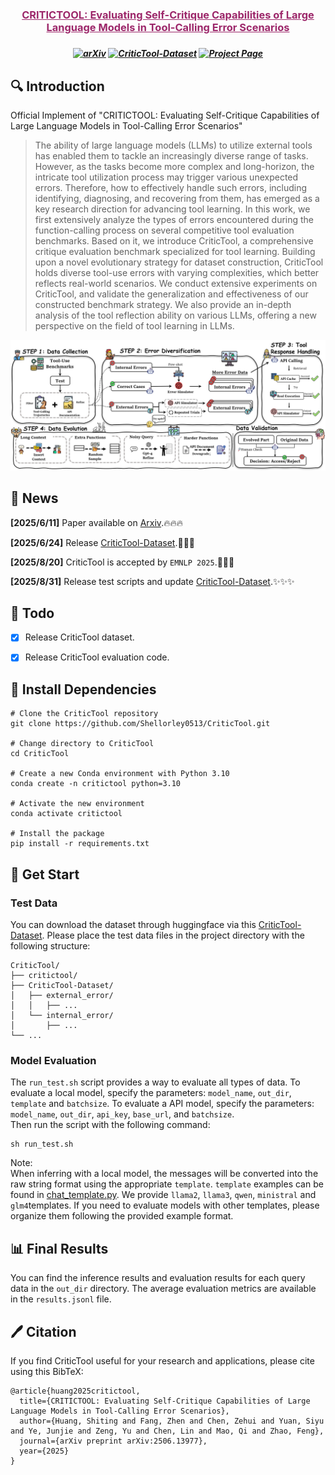 <h3 align="center"><a href="" style="color:#9C276A">
CRITICTOOL: Evaluating Self-Critique Capabilities of Large Language Models in Tool-Calling Error Scenarios</a></h3>
<h5 align="center"> 

<h5 align="center">

[![arXiv](https://img.shields.io/badge/Arxiv-2506.13977-AD1C18.svg?logo=arXiv)](https://arxiv.org/abs/2506.13977) 
[![CriticTool-Dataset](https://img.shields.io/badge/🤗HuggingFace-%20CriticTool-blue.svg)](https://huggingface.co/datasets/chocckaka/CriticTool-Dataset)
[![Project Page](https://img.shields.io/badge/ProjectPage-Website-green.svg?logo=github)](https://shellorley0513.github.io/CriticTool/)

## 🔍 Introduction

Official Implement of "CRITICTOOL: Evaluating Self-Critique Capabilities of Large Language Models in Tool-Calling Error Scenarios"

> The ability of large language models (LLMs) to utilize external tools has enabled them to tackle an increasingly diverse range of tasks. However, as the tasks become more complex and long-horizon, the intricate tool utilization process may trigger various unexpected errors. Therefore, how to effectively handle such errors, including identifying, diagnosing, and recovering from them, has emerged as a key research direction for advancing tool learning. In this work, we first extensively analyze the types of errors encountered during the function-calling process on several competitive tool evaluation benchmarks. Based on it, we introduce CriticTool, a comprehensive critique evaluation benchmark specialized for tool learning. Building upon a novel evolutionary strategy for dataset construction, CriticTool holds diverse tool-use errors with varying complexities, which better reflects real-world scenarios. We conduct extensive experiments on CriticTool, and validate the generalization and effectiveness of our constructed benchmark strategy. We also provide an in-depth analysis of the tool reflection ability on various LLMs, offering a new perspective on the field of tool learning in LLMs.

<div>
<center>
<img src="docs/figure/teaser.jpg">
</div>

## 🚀 News
**[2025/6/11]** Paper available on [Arxiv](https://arxiv.org/pdf/2506.13977).🔥🔥🔥

**[2025/6/24]** Release [CriticTool-Dataset](https://huggingface.co/datasets/chocckaka/CriticTool-Dataset).🤗🤗🤗

**[2025/8/20]** CriticTool is accepted by `EMNLP 2025`.🎉🎉🎉

**[2025/8/31]** Release test scripts and update [CriticTool-Dataset](https://huggingface.co/datasets/chocckaka/CriticTool-Dataset).✨✨✨

## 🧾 Todo
- [x] Release CriticTool dataset.

- [x] Release CriticTool evaluation code.


## 🔧 Install Dependencies
```
# Clone the CriticTool repository
git clone https://github.com/Shellorley0513/CriticTool.git

# Change directory to CriticTool
cd CriticTool

# Create a new Conda environment with Python 3.10
conda create -n critictool python=3.10

# Activate the new environment
conda activate critictool

# Install the package
pip install -r requirements.txt
```

## 🛫 Get Start
### Test Data
You can download the dataset through huggingface via this [CriticTool-Dataset](https://huggingface.co/datasets/chocckaka/CriticTool-Dataset).
Please place the test data files in the project directory with the following structure:
```
CriticTool/
├── critictool/
├── CriticTool-Dataset/
│   ├── external_error/
│   │   ├── ...
│   └── internal_error/
│       ├── ...
└── ...     
```

### Model Evaluation
The `run_test.sh` script provides a way to evaluate all types of data. To evaluate a local model, specify the parameters: `model_name`, `out_dir`, `template` and `batchsize`. To evaluate a API model, specify the parameters: `model_name`, `out_dir`, `api_key`, `base_url`, and `batchsize`. \
Then run the script with the following command:
```
sh run_test.sh
```
Note:\
When inferring with a local model, the messages will be converted into the raw string format using the appropriate `template`. `template` examples can be found in [chat_template.py](critictool/utils/chat_template.py).
We provide `llama2`, `llama3`, `qwen`, `ministral` and `glm4`templates. If you need to evaluate models with other templates, please organize them following the provided example format.

## 📊 Final Results
You can find the inference results and evaluation results for each query data in the `out_dir` directory. The average evaluation metrics are available in the `results.jsonl` file.

## 🖊️ Citation
If you find CriticTool useful for your research and applications, please cite using this BibTeX:
```
@article{huang2025critictool,
  title={CRITICTOOL: Evaluating Self-Critique Capabilities of Large Language Models in Tool-Calling Error Scenarios},
  author={Huang, Shiting and Fang, Zhen and Chen, Zehui and Yuan, Siyu and Ye, Junjie and Zeng, Yu and Chen, Lin and Mao, Qi and Zhao, Feng},
  journal={arXiv preprint arXiv:2506.13977},
  year={2025}
}
```